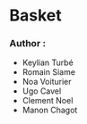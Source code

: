 # Basket

### Author :

- Keylian Turbé
- Romain Siame
- Noa Voiturier
- Ugo Cavel
- Clement Noel
- Manon Chagot
